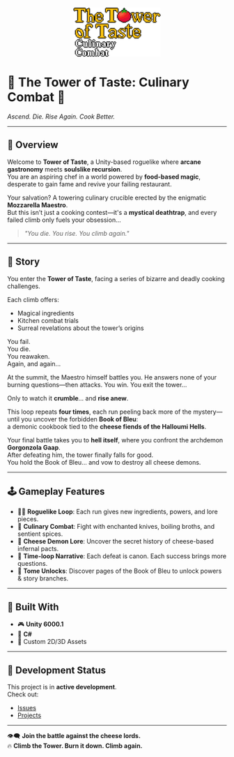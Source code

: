 <p align="center">
  <img src="TToT-Logo.png" alt="Tower of Taste Logo" width="200"/>
</p>

# 🧀 **The Tower of Taste: Culinary Combat** 🍳  
*Ascend. Die. Rise Again. Cook Better.*

---

## 🍲 Overview

Welcome to **Tower of Taste**, a Unity-based roguelike where **arcane gastronomy** meets **soulslike recursion**.  
You are an aspiring chef in a world powered by **food-based magic**, desperate to gain fame and revive your failing restaurant.

Your salvation? A towering culinary crucible erected by the enigmatic **Mozzarella Maestro**.  
But this isn’t just a cooking contest—it's a **mystical deathtrap**, and every failed climb only fuels your obsession...

> _"You die. You rise. You climb again."_  

---

## 📜 Story

You enter the **Tower of Taste**, facing a series of bizarre and deadly cooking challenges.

Each climb offers:
- Magical ingredients
- Kitchen combat trials
- Surreal revelations about the tower’s origins

You fail.  
You die.  
You reawaken.  
Again, and again...

At the summit, the Maestro himself battles you. He answers none of your burning questions—then attacks. You win. You exit the tower...  

Only to watch it **crumble**... and **rise anew**.

This loop repeats **four times**, each run peeling back more of the mystery—until you uncover the forbidden **Book of Bleu**:  
a demonic cookbook tied to the **cheese fiends of the Halloumi Hells**.

Your final battle takes you to **hell itself**, where you confront the archdemon **Gorgonzola Gaap**.  
After defeating him, the tower finally falls for good.  
You hold the Book of Bleu... and vow to destroy all cheese demons.

---

## 🕹️ Gameplay Features

- 🧑‍🍳 **Roguelike Loop**: Each run gives new ingredients, powers, and lore pieces.
- 🔪 **Culinary Combat**: Fight with enchanted knives, boiling broths, and sentient spices.
- 🧀 **Cheese Demon Lore**: Uncover the secret history of cheese-based infernal pacts.
- 🔄 **Time-loop Narrative**: Each defeat is canon. Each success brings more questions.
- 📖 **Tome Unlocks**: Discover pages of the Book of Bleu to unlock powers & story branches.

---

## 🧰 Built With

- 🎮 **Unity 6000.1**
- 💬 **C#**
- 🎨 Custom 2D/3D Assets

---

## 🚧 Development Status

This project is in **active development**.  
Check out:
- [Issues](https://github.com/your-username/tower-of-taste/issues)
- [Projects](https://github.com/your-username/tower-of-taste/projects)

---

👁️‍🗨️ **Join the battle against the cheese lords.**  
🔥 **Climb the Tower. Burn it down. Climb again.**
